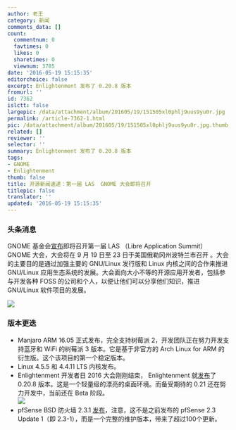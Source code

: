 ```yaml
---
author: 老王
category: 新闻
comments_data: []
count:
  commentnum: 0
  favtimes: 0
  likes: 0
  sharetimes: 0
  viewnum: 3785
date: '2016-05-19 15:15:35'
editorchoice: false
excerpt: Enlightenment 发布了 0.20.8 版本
fromurl: ''
id: 7362
islctt: false
largepic: /data/attachment/album/201605/19/151505xl0phlj9uus9yu0r.jpg
permalink: /article-7362-1.html
pic: /data/attachment/album/201605/19/151505xl0phlj9uus9yu0r.jpg.thumb.jpg
related: []
reviewer: ''
selector: ''
summary: Enlightenment 发布了 0.20.8 版本
tags:
- GNOME
- Enlightenment
thumb: false
title: 开源新闻速递：第一届 LAS  GNOME 大会即将召开
titlepic: false
translator: ''
updated: '2016-05-19 15:15:35'
---
```


### 头条消息


GNOME 基金会[宣布](https://www.gnome.org/news/2016/05/las-gnome-2016/)即将召开第一届 LAS （Libre Application Summit） GNOME 大会，大会将在 9 月 19 日至 23 日于美国俄勒冈州波特兰市召开 。大会的主要目的是通过加强主要的 GNU/Linux 发行版和 Linux 内核之间的合作来推进 GNU/Linux 应用生态系统的发展。大会面向大小不等的开源应用开发者，包括参与开发各种 FOSS 的公司和个人，以便让他们可以分享他们知识，推进 GNU/Linux 软件项目的发展。


![](/data/attachment/album/201605/19/151505xl0phlj9uus9yu0r.jpg)


### 版本更迭


* Manjaro ARM 16.05 正式发布，完全支持树莓派 2，开发团队正在努力开发支持蓝牙和 WiFi 的树莓派 3 版本。它是基于非官方的 Arch Linux for ARM 的衍生版。这个该项目的第一个稳定版本。
* Linux 4.5.5 和 4.4.11 LTS 内核发布。
* Enlightenment 开发者日 2016 大会刚刚结束， Enlightenment 就[发布](https://www.enlightenment.org/news/e-0.20.8-release)了 0.20.8 版本。这是一个轻量级的漂亮的桌面环境。而备受期待的 0.21 还在努力开发中，当前还在 Beta 阶段。  
![](/data/attachment/album/201605/19/151537hgrjngxu9ttnjt33.jpg)
* pfSense BSD 防火墙 2.3.1 [发布](https://blog.pfsense.org/?p=2050)，注意，这不是之前发布的 pfSense 2.3 Update 1（即 2.3-1），而是一个完整的维护版本，带来了超过100个更新。